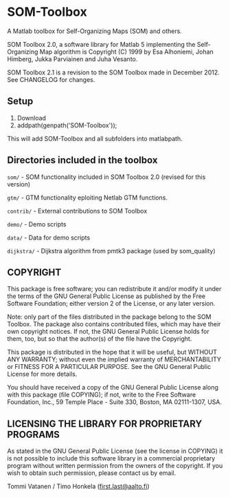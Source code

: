 SOM-Toolbox
===========

A Matlab toolbox for Self-Organizing Maps (SOM) and others.

SOM Toolbox 2.0, a software library for Matlab 5 implementing the
Self-Organizing Map algorithm is Copyright (C) 1999 by Esa Alhoniemi,
Johan Himberg, Jukka Parviainen and Juha Vesanto.

SOM Toolbox 2.1 is a revision to the SOM Toolbox made in 
December 2012. See CHANGELOG for changes.

Setup
-----

1. Download
2. addpath(genpath('SOM-Toolbox'));

This will add SOM-Toolbox and all subfolders into matlabpath.

Directories included in the toolbox
-----------------------------------

`som/`      - SOM functionality included in SOM Toolbox 2.0 (revised for this version)

`gtm/`      - GTM functionality eploiting Netlab GTM functions.

`contrib/`  - External contributions to SOM Toolbox

`demo/`     - Demo scripts

`data/`     - Data for demo scripts

`dijkstra/` - Dijkstra algorithm from pmtk3 package (used by som_quality)


COPYRIGHT
---------

This package is free software; you can redistribute it and/or
modify it under the terms of the GNU General Public License
as published by the Free Software Foundation; either version 2
of the License, or any later version.

Note: only part of the files distributed in the package belong to the
SOM Toolbox. The package also contains contributed files, which may
have their own copyright notices. If not, the GNU General Public
License holds for them, too, but so that the author(s) of the file
have the Copyright.

This package is distributed in the hope that it will be useful,
but WITHOUT ANY WARRANTY; without even the implied warranty of
MERCHANTABILITY or FITNESS FOR A PARTICULAR PURPOSE.  See the
GNU General Public License for more details.

You should have received a copy of the GNU General Public License
along with this package (file COPYING); if not, write to the Free
Software Foundation, Inc., 59 Temple Place - Suite 330, Boston, MA
02111-1307, USA.

LICENSING THE LIBRARY FOR PROPRIETARY PROGRAMS
----------------------------------------------

As stated in the GNU General Public License (see the license in COPYING)
it is not possible to include this software library in a commercial
proprietary program without written permission from the owners of the
copyright. If you wish to obtain such permission, please contact us by email.

Tommi Vatanen / Timo Honkela (first.last@aalto.fi)
